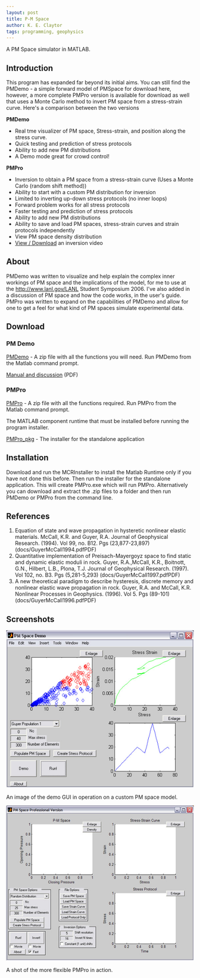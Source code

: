 ```yaml
---
layout: post
title: P-M Space
author: K. E. Claytor
tags: programming, geophysics
---
```


A PM Space simulator in MATLAB.

## Introduction

This program has expanded far beyond its initial aims.
You can still find the PMDemo - a simple forward model of PMSpace for download here, however, a more complete PMPro version is available for download as well that uses a Monte Carlo method to invert PM space from a stress-strain curve.
Here's a comparison between the two versions

**PMDemo**
- Real tme visualizer of PM space, Stress-strain, and position along the stress curve.
- Quick testing and prediction of stress protocols
- Ability to add new PM distributions
- A Demo mode great for crowd control!

**PMPro**
- Inversion to obtain a PM space from a stress-strain curve (Uses a Monte Carlo (random shift method))
- Ability to start with a custom PM distribution for inversion
- Limited to inverting up-down stress protocols (no inner loops)
- Forward problem works for all stress protocols
- Faster testing and prediction of stress protocols
- Ability to add new PM distributions
- Ability to save and load PM spaces, stress-strain curves and strain protocols independently
- View PM space density distribution
- [View / Download](/assets/docs/inversion.avi) an inversion video

## About

PMDemo was written to visualize and help explain the complex inner workings of PM space and the implications of the model, for me to use at the http://www.lanl.gov/LANL Student Symposium 2006.
I've also added in a discussion of PM space and how the code works, in the user's guide.
PMPro was written to expand on the capabilities of PMDemo and allow for one to get a feel for what kind of PM spaces simulate experimental data.

## Download

### PM Demo

[PMDemo](/assets/mfiles/pmdemo.zip) - A zip file with all the functions you will need.
Run PMDemo from the Matlab command prompt.

[Manual and discussion](/assets/docs/PMDemoManual.pdf) (PDF)

### PMPro

[PMPro](/assets/mfiles/pmpro.zip) - A zip file with all the functions required.
Run PMPro from the Matlab command prompt.

The MATLAB component runtime that must be installed before running the program installer.

[PMPro_pkg](/assets/exe/PMPro_pkg.exe) - The installer for the standalone application

## Installation

Download and run the MCRInstaller to install the Matlab Runtime only if you have not done this before.
Then run the installer for the standalone application.
This will create PMPro.exe which will run PMPro.
Alternatively you can download and extract the .zip files to a folder and then run PMDemo or PMPro from the command line.

## References

1. Equation of state and wave propagation in hysteretic nonlinear elastic materials. McCall, K.R. and Guyer, R.A. Journal of Geophysical Research. (1994). Vol 99, no. B12. Pgs (23,877-23,897) (docs/GuyerMcCall1994.pdfPDF)
2. Quantitative implementation of Preisach-Mayergoyz space to find static and dynamic elastic moduli in rock. Guyer, R.A.,McCall, K.R., Boitnott, G.N., Hilbert, L.B., Plona, T.J. Journal of Geophysical Research. (1997). Vol 102, no. B3. Pgs (5,281-5,293) (docs/GuyerMcCall1997.pdfPDF)
3. A new theoretical paradigm to describe hysteresis, discrete memory and nonlinear elastic wave propagation in rock. Guyer, R.A. and McCall, K.R. Nonlinear Processes in Geophysics. (1996). Vol 5. Pgs (89-101) (docs/GuyerMcCall1996.pdfPDF)

## Screenshots

![PMDemo](/assets/images/pmspace/pmdemo.jpg)

An image of the demo GUI in operation on a custom PM space model.

![PMPro](/assets/images/pmspace/pmpro.jpg)

A shot of the more flexible PMPro in action.
